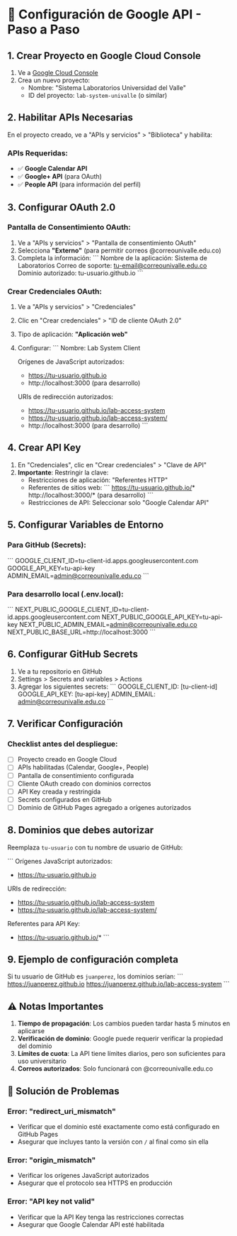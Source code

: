 # 🔧 Configuración de Google API - Paso a Paso

## 1. Crear Proyecto en Google Cloud Console

1. Ve a [Google Cloud Console](https://console.cloud.google.com/)
2. Crea un nuevo proyecto:
   - Nombre: "Sistema Laboratorios Universidad del Valle"
   - ID del proyecto: `lab-system-univalle` (o similar)

## 2. Habilitar APIs Necesarias

En el proyecto creado, ve a "APIs y servicios" > "Biblioteca" y habilita:

### APIs Requeridas:
- ✅ **Google Calendar API**
- ✅ **Google+ API** (para OAuth)
- ✅ **People API** (para información del perfil)

## 3. Configurar OAuth 2.0

### Pantalla de Consentimiento OAuth:
1. Ve a "APIs y servicios" > "Pantalla de consentimiento OAuth"
2. Selecciona **"Externo"** (para permitir correos @correounivalle.edu.co)
3. Completa la información:
   \`\`\`
   Nombre de la aplicación: Sistema de Laboratorios
   Correo de soporte: tu-email@correounivalle.edu.co
   Dominio autorizado: tu-usuario.github.io
   \`\`\`

### Crear Credenciales OAuth:
1. Ve a "APIs y servicios" > "Credenciales"
2. Clic en "Crear credenciales" > "ID de cliente OAuth 2.0"
3. Tipo de aplicación: **"Aplicación web"**
4. Configurar:
   \`\`\`
   Nombre: Lab System Client
   
   Orígenes de JavaScript autorizados:
   - https://tu-usuario.github.io
   - http://localhost:3000 (para desarrollo)
   
   URIs de redirección autorizados:
   - https://tu-usuario.github.io/lab-access-system
   - https://tu-usuario.github.io/lab-access-system/
   - http://localhost:3000 (para desarrollo)
   \`\`\`

## 4. Crear API Key

1. En "Credenciales", clic en "Crear credenciales" > "Clave de API"
2. **Importante**: Restringir la clave:
   - Restricciones de aplicación: "Referentes HTTP"
   - Referentes de sitios web:
     \`\`\`
     https://tu-usuario.github.io/*
     http://localhost:3000/* (para desarrollo)
     \`\`\`
   - Restricciones de API: Seleccionar solo "Google Calendar API"

## 5. Configurar Variables de Entorno

### Para GitHub (Secrets):
\`\`\`
GOOGLE_CLIENT_ID=tu-client-id.apps.googleusercontent.com
GOOGLE_API_KEY=tu-api-key
ADMIN_EMAIL=admin@correounivalle.edu.co
\`\`\`

### Para desarrollo local (.env.local):
\`\`\`
NEXT_PUBLIC_GOOGLE_CLIENT_ID=tu-client-id.apps.googleusercontent.com
NEXT_PUBLIC_GOOGLE_API_KEY=tu-api-key
NEXT_PUBLIC_ADMIN_EMAIL=admin@correounivalle.edu.co
NEXT_PUBLIC_BASE_URL=http://localhost:3000
\`\`\`

## 6. Configurar GitHub Secrets

1. Ve a tu repositorio en GitHub
2. Settings > Secrets and variables > Actions
3. Agregar los siguientes secrets:
   \`\`\`
   GOOGLE_CLIENT_ID: [tu-client-id]
   GOOGLE_API_KEY: [tu-api-key]
   ADMIN_EMAIL: admin@correounivalle.edu.co
   \`\`\`

## 7. Verificar Configuración

### Checklist antes del despliegue:
- [ ] Proyecto creado en Google Cloud
- [ ] APIs habilitadas (Calendar, Google+, People)
- [ ] Pantalla de consentimiento configurada
- [ ] Cliente OAuth creado con dominios correctos
- [ ] API Key creada y restringida
- [ ] Secrets configurados en GitHub
- [ ] Dominio de GitHub Pages agregado a orígenes autorizados

## 8. Dominios que debes autorizar

Reemplaza `tu-usuario` con tu nombre de usuario de GitHub:

\`\`\`
Orígenes JavaScript autorizados:
- https://tu-usuario.github.io

URIs de redirección:
- https://tu-usuario.github.io/lab-access-system
- https://tu-usuario.github.io/lab-access-system/

Referentes para API Key:
- https://tu-usuario.github.io/*
\`\`\`

## 9. Ejemplo de configuración completa

Si tu usuario de GitHub es `juanperez`, los dominios serían:
\`\`\`
https://juanperez.github.io
https://juanperez.github.io/lab-access-system
\`\`\`

## ⚠️ Notas Importantes

1. **Tiempo de propagación**: Los cambios pueden tardar hasta 5 minutos en aplicarse
2. **Verificación de dominio**: Google puede requerir verificar la propiedad del dominio
3. **Límites de cuota**: La API tiene límites diarios, pero son suficientes para uso universitario
4. **Correos autorizados**: Solo funcionará con @correounivalle.edu.co

## 🔧 Solución de Problemas

### Error: "redirect_uri_mismatch"
- Verificar que el dominio esté exactamente como está configurado en GitHub Pages
- Asegurar que incluyes tanto la versión con `/` al final como sin ella

### Error: "origin_mismatch"
- Verificar los orígenes JavaScript autorizados
- Asegurar que el protocolo sea HTTPS en producción

### Error: "API key not valid"
- Verificar que la API Key tenga las restricciones correctas
- Asegurar que Google Calendar API esté habilitada
